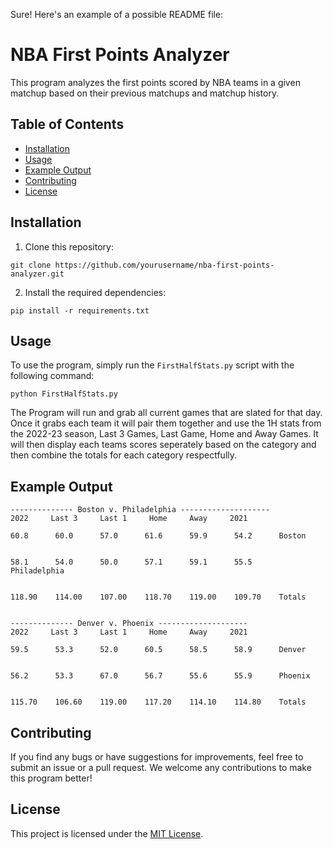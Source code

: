 Sure! Here's an example of a possible README file:

# NBA First Points Analyzer

This program analyzes the first points scored by NBA teams in a given matchup based on their previous matchups and matchup history.

## Table of Contents

- [Installation](#installation)
- [Usage](#usage)
- [Example Output](#example-output)
- [Contributing](#contributing)
- [License](#license)

## Installation

1. Clone this repository:

```
git clone https://github.com/yourusername/nba-first-points-analyzer.git
```

2. Install the required dependencies:

```
pip install -r requirements.txt
```

## Usage

To use the program, simply run the `FirstHalfStats.py` script with the following command:

```
python FirstHalfStats.py
```

The Program will run and grab all current games that are slated for that day. Once it grabs each team it will pair them together
and use the 1H stats from the 2022-23 season, Last 3 Games, Last Game, Home and Away Games. It will then display
each teams scores seperately based on the category and then combine the totals for each category respectfully.

## Example Output

```
-------------- Boston v. Philadelphia --------------------
2022     Last 3     Last 1     Home     Away     2021     

60.8      60.0      57.0      61.6      59.9      54.2      Boston


58.1      54.0      50.0      57.1      59.1      55.5      Philadelphia


118.90    114.00    107.00    118.70    119.00    109.70    Totals


-------------- Denver v. Phoenix --------------------
2022     Last 3     Last 1     Home     Away     2021     

59.5      53.3      52.0      60.5      58.5      58.9      Denver


56.2      53.3      67.0      56.7      55.6      55.9      Phoenix


115.70    106.60    119.00    117.20    114.10    114.80    Totals

```

## Contributing

If you find any bugs or have suggestions for improvements, feel free to submit an issue or a pull request. We welcome any contributions to make this program better!

## License

This project is licensed under the [MIT License](LICENSE).